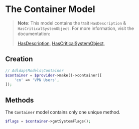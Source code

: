 # The Container Model

> **Note**: This model contains the trait `HasDescription` & `HasCriticalSystemObject`.
> For more information, visit the documentation:
> 
> [HasDescription](/models/traits/has-description.md),
> [HasCriticalSystemObject](/models/traits/has-critical-system-object.md),

## Creation

```php
// Adldap\Models\Container
$container = $provider->make()->container([
    'cn' => 'VPN Users',
]);
```

## Methods

The `Container` model contains only one unique method.

```php
$flags = $container->getSystemFlags();
```
